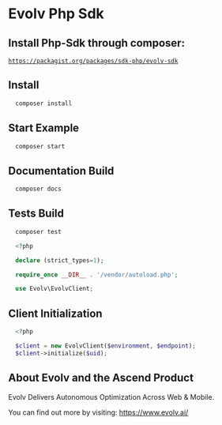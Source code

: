 <h1>Evolv Php Sdk</h1>

<h2>Install Php-Sdk through composer:</h2>

<code>https://packagist.org/packages/sdk-php/evolv-sdk</code>

<h2>Install</h2>

```php
  composer install
```
<h2>Start Eхample</h2>

```php
  composer start
```

<h2>Documentation Build</h2>

```php
  composer docs
```

<h2>Tests Build</h2>

```php
  composer test
```


```php
  <?php

  declare (strict_types=1);

  require_once __DIR__ . '/vendor/autoload.php';

  use Evolv\EvolvClient;
```

<h2>Client Initialization</h2>

```php
  <?php

  $client = new EvolvClient($environment, $endpoint);
  $client->initialize($uid);
```

<h2>About Evolv and the Ascend Product</h2>

Evolv Delivers Autonomous Optimization Across Web & Mobile.

You can find out more by visiting: <a href="https://www.evolv.ai/">https://www.evolv.ai/</a>
